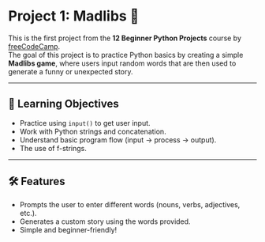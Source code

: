 # Project 1: Madlibs 📝

This is the first project from the **12 Beginner Python Projects** course by [freeCodeCamp](https://www.freecodecamp.org/).  
The goal of this project is to practice Python basics by creating a simple **Madlibs game**, where users input random words that are then used to generate a funny or unexpected story.  

---

## 🎯 Learning Objectives
- Practice using `input()` to get user input.  
- Work with Python strings and concatenation.  
- Understand basic program flow (input → process → output).  
- The use of f-strings.

---

## 🛠️ Features
- Prompts the user to enter different words (nouns, verbs, adjectives, etc.).  
- Generates a custom story using the words provided.  
- Simple and beginner-friendly!  